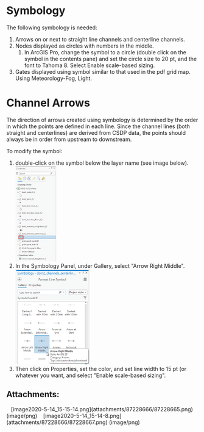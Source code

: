 # Symbology

The following symbology is needed:

1.  Arrows on or next to straight line channels and centerline channels.
2.  Nodes displayed as circles with numbers in the middle.
    1.  In ArcGIS Pro, change the symbol to a circle (double click on
        the symbol in the contents pane) and set the circle size to 20
        pt, and the font to Tahoma 8. Select Enable scale-based sizing.
3.  Gates displayed using symbol similar to that used in the pdf grid
    map. Using Meteorology-Fog, Light.

# Channel Arrows

The direction of arrows created using symbology is determined by the
order in which the points are defined in each line. Since the channel
lines (both straight and centerlines) are derived from CSDP data, the
points should always be in order from upstream to downstream.

To modify the symbol:

1.  double-click on the symbol below the layer name (see image
    below).<img src="attachments/87228666/87228667.png"
    data-image-src="attachments/87228666/87228667.png"
    data-unresolved-comment-count="0" data-linked-resource-id="87228667"
    data-linked-resource-version="1" data-linked-resource-type="attachment"
    data-linked-resource-default-alias="image2020-5-14_15-14-8.png"
    data-base-url="http://msb-confluence"
    data-linked-resource-content-type="image/png"
    data-linked-resource-container-id="87228666"
    data-linked-resource-container-version="1" height="250" />
2.  In the Symbology Panel, under Gallery, select "Arrow Right
    Middle". <img src="attachments/87228666/87228665.png"
    data-image-src="attachments/87228666/87228665.png"
    data-unresolved-comment-count="0" data-linked-resource-id="87228665"
    data-linked-resource-version="1" data-linked-resource-type="attachment"
    data-linked-resource-default-alias="image2020-5-14_15-15-14.png"
    data-base-url="http://msb-confluence"
    data-linked-resource-content-type="image/png"
    data-linked-resource-container-id="87228666"
    data-linked-resource-container-version="1" height="250" />
3.  Then click on Properties, set the color, and set line width to 15 pt
    (or whatever you want, and select "Enable scale-based sizing".

  

## Attachments:

<img src="images/icons/bullet_blue.gif" width="8" height="8" />
[image2020-5-14_15-15-14.png](attachments/87228666/87228665.png)
(image/png)  
<img src="images/icons/bullet_blue.gif" width="8" height="8" />
[image2020-5-14_15-14-8.png](attachments/87228666/87228667.png)
(image/png)  
